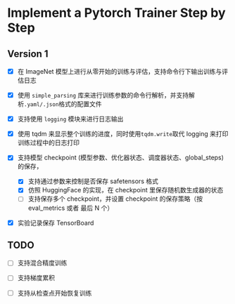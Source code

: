 # Implement a Pytorch Trainer Step by Step

## Version 1

- [x] 在 ImageNet 模型上进行从零开始的训练与评估，支持命令行下输出训练与评估日志
- [x] 使用 `simple_parsing` 库来进行训练参数的命令行解析，并支持解析`.yaml/.json`格式的配置文件
- [x] 支持使用 `logging` 模块来进行日志输出
- [x] 使用 tqdm 来显示整个训练的进度，同时使用`tqdm.write`取代 logging 来打印 训练过程中的日志打印
- [x] 支持模型 checkpoint (模型参数、优化器状态、调度器状态、global_steps) 的保存，
    - [x] 支持通过参数来控制是否保存 safetensors 格式
    - [x] 仿照 HuggingFace 的实现，在 checkpoint 里保存随机数生成器的状态
    - [ ] 支持保存多个 checkpoint，并设置 checkpoint 的保存策略（按 eval_metrics 或者 最后 N 个）
- [x] 实验记录保存 TensorBoard


## TODO

- [ ] 支持混合精度训练
- [ ] 支持梯度累积
- [ ] 支持从检查点开始恢复训练

